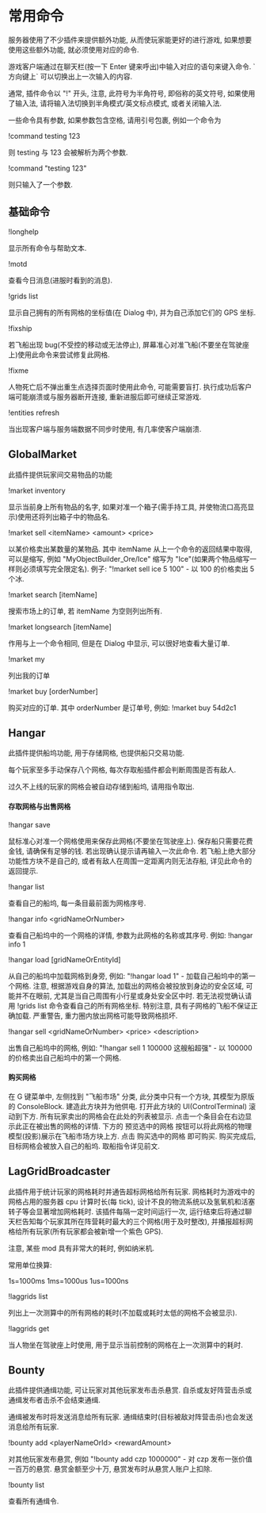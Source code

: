 # 常用命令

服务器使用了不少插件来提供额外功能, 从而使玩家能更好的进行游戏, 如果想要使用这些额外功能, 就必须使用对应的命令.

游戏客户端通过在聊天栏\(按一下 Enter 键来呼出\)中输入对应的语句来键入命令. \`方向键上\` 可以切换出上一次输入的内容.

通常, 插件命令以 "!" 开头, 注意, 此符号为半角符号, 即俗称的英文符号, 如果使用了输入法, 请将输入法切换到半角模式/英文标点模式, 或者关闭输入法.

一些命令具有参数, 如果参数包含空格, 请用引号包裹, 例如一个命令为

!command testing 123

则 testing 与 123 会被解析为两个参数.

!command "testing 123"

则只输入了一个参数.

## 基础命令

!longhelp

显示所有命令与帮助文本.

!motd

查看今日消息\(进服时看到的消息\).

!grids list

显示自己拥有的所有网格的坐标值\(在 Dialog 中\), 并为自己添加它们的 GPS 坐标.

!fixship

若飞船出现 bug\(不受控的移动或无法停止\), 屏幕准心对准飞船\(不要坐在驾驶座上\)使用此命令来尝试修复此网格.

!fixme

人物死亡后不弹出重生点选择页面时使用此命令, 可能需要盲打. 执行成功后客户端可能崩溃或与服务器断开连接, 重新进服后即可继续正常游戏.

!entities refresh

当出现客户端与服务端数据不同步时使用, 有几率使客户端崩溃.

## GlobalMarket

此插件提供玩家间交易物品的功能

!market inventory

显示当前身上所有物品的名字, 如果对准一个箱子\(需手持工具, 并使物流口高亮显示\)使用还将列出箱子中的物品名.

!market sell &lt;itemName&gt; &lt;amount&gt; &lt;price&gt;

以某价格卖出某数量的某物品. 其中 itemName 从上一个命令的返回结果中取得, 可以是缩写, 例如 "MyObjectBuilder\_Ore/Ice" 缩写为 "Ice"\(如果两个物品缩写一样则必须填写完全限定名\). 例子: "!market sell ice 5 100" - 以 100 的价格卖出 5 个冰.

!market search \[itemName\]

搜索市场上的订单, 若 itemName 为空则列出所有.

!market longsearch \[itemName\]

作用与上一个命令相同, 但是在 Dialog 中显示, 可以很好地查看大量订单.

!market my

列出我的订单

!market buy \[orderNumber\]

购买对应的订单. 其中 orderNumber 是订单号, 例如: !market buy 54d2c1

## Hangar

此插件提供船坞功能, 用于存储网格, 也提供船只交易功能.

每个玩家至多手动保存八个网格, 每次存取船插件都会判断周围是否有敌人.

过久不上线的玩家的网格会被自动存储到船坞, 请用指令取出.

#### 存取网格与出售网格

!hangar save

鼠标准心对准一个网格使用来保存此网格\(不要坐在驾驶座上\). 保存船只需要花费金钱, 请确保有足够的钱. 若出现确认提示请再输入一次此命令. 若飞船上绝大部分功能性方块不是自己的, 或者有敌人在周围一定距离内则无法存船, 详见此命令的返回提示.

!hangar list

查看自己的船坞, 每一条目最前面为网格序号.

!hangar info &lt;gridNameOrNumber&gt;

查看自己船坞中的一个网格的详情, 参数为此网格的名称或其序号. 例如: !hangar info 1

!hangar load \[gridNameOrEntityId\]

从自己的船坞中加载网格到身旁, 例如: "!hangar load 1" - 加载自己船坞中的第一个网格. 注意, 根据游戏自身的算法, 加载出的网格会被投放到身边的安全区域, 可能并不在眼前, 尤其是当自己周围有小行星或身处安全区中时. 若无法视觉确认请用 !grids list 命令查看自己的所有网格坐标. 特别注意, 具有子网格的飞船不保证正确加载. 严重警告, 重力圈内放出网格可能导致网格损坏.

!hangar sell &lt;gridNameOrNumber&gt; &lt;price&gt; &lt;description&gt;

出售自己船坞中的网格, 例如: "!hangar sell 1 100000 这艘船超强" - 以 100000 的价格卖出自己船坞中的第一个网格.

#### 购买网格

在 G 键菜单中, 左侧找到 "飞船市场" 分类, 此分类中只有一个方块, 其模型为原版的 ConsoleBlock. 建造此方块并为他供电. 打开此方块的 UI\(ControlTerminal\) 滚动到下方. 所有玩家卖出的网格会在此处的列表被显示. 点击一个条目会在右边显示此正在被出售的网格的详情. 下方的 预览选中的网格 按钮可以将此网格的物理模型\(投影\)展示在飞船市场方块上方. 点击 购买选中的网格 即可购买. 购买完成后, 目标网格会被放入自己的船坞. 取船指令详见前文.

## LagGridBroadcaster

此插件用于统计玩家的网格耗时并通告超标网格给所有玩家. 网格耗时为游戏中的网格占用的服务器 cpu 计算时长\(每 tick\), 设计不良的物流系统以及氢氧机和活塞转子等会显著增加网格耗时. 该插件每隔一定时间运行一次, 运行结束后将通过聊天栏告知每个玩家其所在阵营耗时最大的三个网格\(用于及时整改\), 并播报超标网格给所有玩家\(所有玩家都会被新增一个紫色 GPS\).

注意, 某些 mod 具有非常大的耗时, 例如纳米机.

常用单位换算:

1s=1000ms 1ms=1000us 1us=1000ns

!laggrids list

列出上一次测算中的所有网格的耗时\(不加载或耗时太低的网格不会被显示\).

!laggrids get

当人物坐在驾驶座上时使用, 用于显示当前控制的网格在上一次测算中的耗时.

## Bounty

此插件提供通缉功能, 可让玩家对其他玩家发布击杀悬赏. 自杀或友好阵营击杀或通缉发布者击杀不会结束通缉.

通缉被发布时将发送消息给所有玩家. 通缉结束时\(目标被敌对阵营击杀\)也会发送消息给所有玩家.

!bounty add &lt;playerNameOrId&gt; &lt;rewardAmount&gt;

对其他玩家发布悬赏, 例如 "!bounty add czp 1000000" - 对 czp 发布一张价值一百万的悬赏. 悬赏金额至少十万, 悬赏发布时从悬赏人账户上扣除.

!bounty list

查看所有通缉令.



